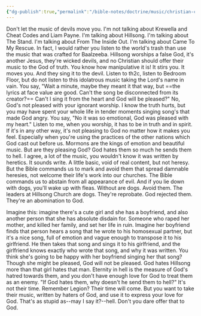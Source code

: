 ```yaml
---
{"dg-publish":true,"permalink":"/bible-notes/doctrine/music/christian-contemporary/the-music-of-devils-will-stir-surface-level-christians/","created":"Jul 30, 2018, 7:37 AM"}
---
```



Don't let the music of devils move you. I'm not talking about Krewella and Cheat Codes and Liam Payne. I'm talking about Hillsong. I'm talking about The Stand. I'm talking about From The Inside Out. I'm talking about Came To My Rescue. In fact, I would rather you listen to the world's trash than use the music that was crafted for Baalzeeba. Hillsong worships a false God, it's another Jesus, they're wicked devils, and no Christian should offer their music to the God of truth. You know how manipulative it is! It stirs you. It moves you. And they sing it to the devil. Listen to th2c, listen to Bedroom Floor, but do not listen to this idolatrous music taking the Lord's name in vain. You say, "Wait a minute, maybe they meant it that way, but ==the lyrics at face value are good. Can't the song be disconnected from its creator?== Can't I sing it from the heart and God will be pleased?" No, God's not pleased with your ignorant worship. I know the truth hurts, but you may have spent your whole life in tender moments singing song's that made God angry. You say, "No it was so emotional, God was pleased with my heart." Listen to me, when you worship, it has to be in truth and in spirit. If it's in any other way, it's not pleasing to God no matter how it makes you feel. Especially when you're using the practices of the other nations which God cast out before us. Mormons are the kings of emotion and beautiful music. But are they pleasing God? God hates them so much he sends them to hell. I agree, a lot of the music, you wouldn't know it was written by heretics. It sounds write. A little basic, void of real content, but not heresy. But the Bible commands us to mark and avoid them that spread damnable heresies, not welcome their life's work into our churches. The Bible commands us to abstain from all appearance of evil. And if you lie down with dogs, you'll wake up with fleas. Without are dogs. Avoid them. The leaders at Hillsong Church are dogs. They're reprobate. God rejected them. They're an abomination to God.

Imagine this: imagine there's a cute girl and she has a boyfriend, and also another person that she has absolute disdain for. Someone who raped her mother, and killed her family, and set her life in ruin. Imagine her boyfriend finds that person hears a song that he wrote to his homosexual partner, but it's a nice song, full of emotion and vague enough to transpose it to his girlfriend. He then takes that song and sings it to his girlfriend, and the girlfriend knows exactly who wrote that song, and why it was written. You think she's going to be happy with her boyfriend singing her that song? Though she might be pleased, God will not be pleased. God hates Hillsong more than that girl hates that man. Eternity in hell is the measure of God's hatred towards them, and you don't have enough love for God to treat them as an enemy. "If God hates them, why doesn't he send them to hell?" It's not their time. Remember Legion? Their time will come. But you want to take their music, written by haters of God, and use it to express your love for God. That's as stupid as--may I say it?--hell. Don't you dare offer that to God.


